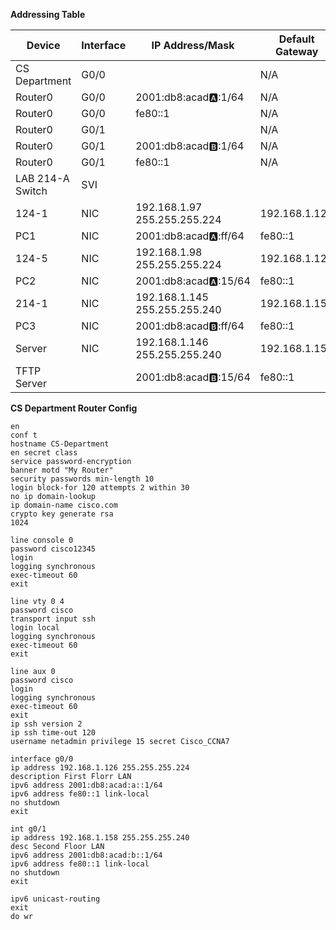 **Addressing Table** 

| Device           | Interface | IP Address/Mask                  | Default Gateway |
| ---------------- | --------- | -------------------------------- | --------------- |
| CS Department    | G0/0      |                                  | N/A             |
| Router0          | G0/0      | 2001:db8:acad:a::1/64            | N/A             |
| Router0          | G0/0      | fe80::1                          | N/A             |
| Router0          | G0/1      |                                  | N/A             |
| Router0          | G0/1      | 2001:db8:acad:b::1/64            | N/A             |
| Router0          | G0/1      | fe80::1                          | N/A             |
| LAB 214-A Switch | SVI       |                                  |                 |
| 124-1            | NIC       | 192.168.1.97<br>255.255.255.224  | 192.168.1.126   |
| PC1              | NIC       | 2001:db8:acad:a::ff/64           | fe80::1         |
| 124-5            | NIC       | 192.168.1.98<br>255.255.255.224  | 192.168.1.126   |
| PC2              | NIC       | 2001:db8:acad:a::15/64           | fe80::1         |
| 214-1            | NIC       | 192.168.1.145<br>255.255.255.240 | 192.168.1.158   |
| PC3              | NIC       | 2001:db8:acad:b::ff/64           | fe80::1         |
| Server           | NIC       | 192.168.1.146<br>255.255.255.240 | 192.168.1.158   |
| TFTP Server      |           | 2001:db8:acad:b::15/64           | fe80::1         |

**CS Department Router Config**
```
en
conf t
hostname CS-Department
en secret class
service password-encryption
banner motd "My Router"
security passwords min-length 10
login block-for 120 attempts 2 within 30
no ip domain-lookup
ip domain-name cisco.com
crypto key generate rsa
1024

line console 0
password cisco12345
login
logging synchronous
exec-timeout 60
exit

line vty 0 4
password cisco
transport input ssh
login local
logging synchronous
exec-timeout 60
exit

line aux 0
password cisco
login
logging synchronous
exec-timeout 60
exit
ip ssh version 2
ip ssh time-out 120
username netadmin privilege 15 secret Cisco_CCNA7

interface g0/0
ip address 192.168.1.126 255.255.255.224
description First Florr LAN
ipv6 address 2001:db8:acad:a::1/64
ipv6 address fe80::1 link-local
no shutdown
exit

int g0/1
ip address 192.168.1.158 255.255.255.240
desc Second Floor LAN
ipv6 address 2001:db8:acad:b::1/64
ipv6 address fe80::1 link-local
no shutdown
exit

ipv6 unicast-routing
exit
do wr
```